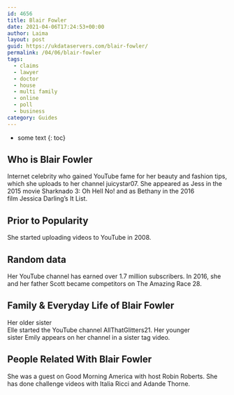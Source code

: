 ```yaml
---
id: 4656
title: Blair Fowler
date: 2021-04-06T17:24:53+00:00
author: Laima
layout: post
guid: https://ukdataservers.com/blair-fowler/
permalink: /04/06/blair-fowler
tags:
  - claims
  - lawyer
  - doctor
  - house
  - multi family
  - online
  - poll
  - business
category: Guides
---
```


* some text
{: toc}


## Who is Blair Fowler
                  
                  
                  
Internet celebrity who gained YouTube fame for her beauty and fashion tips, which she uploads to her channel juicystar07. She appeared as Jess in the 2015 movie Sharknado 3: Oh Hell No! and as Bethany in the 2016 film Jessica Darling&#8217;s It List. 
                  
              
            
              
            
                
                
                
## Prior to Popularity
                  
                  
                  
She started uploading videos to YouTube in 2008. 
                  
              
            
              
            
                
                
                
## Random data
                  
                  
                  
Her YouTube channel has earned over 1.7 million subscribers. In 2016, she and her father Scott became competitors on The Amazing Race 28.  
                  
              
            
              
            
                
                
                
## Family & Everyday Life of Blair Fowler
                  
                  
                  
Her older sister<br /> Elle started the YouTube channel AllThatGlitters21. Her younger sister Emily appears on her channel in a sister tag video. 
                  
              
            
              
            
                
                
                
## People Related With Blair Fowler
                  
                  
                  
She was a guest on Good Morning America with host Robin Roberts. She has done challenge videos with Italia Ricci and Adande Thorne. 
                  
              
            
              
            
                
              
            
              
              
            
            
              
            
          
          
          